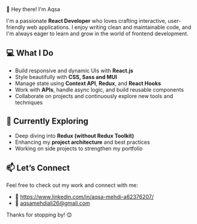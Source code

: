 👋 Hey there! I'm Aqsa

I'm a passionate **React Developer** who loves crafting interactive, user-friendly web applications. I enjoy writing clean and maintainable code, and I'm always eager to learn and grow in the world of frontend development.

## 💻 What I Do
- Build responsive and dynamic UIs with **React.js**
- Style beautifully with **CSS, Sass and MUI**
- Manage state using **Context API**, **Redux**, and **React Hooks**
- Work with **APIs**, handle async logic, and build reusable components
- Collaborate on projects and continuously explore new tools and techniques

## 🚀 Currently Exploring
- Deep diving into **Redux (without Redux Toolkit)**
- Enhancing my **project architecture** and best practices
- Working on side projects to strengthen my portfolio

## 📫 Let’s Connect
Feel free to check out my work and connect with me:

- 💼 https://www.linkedin.com/in/aqsa-mehdi-a62376207/
- 📧 aqsamehdiali26@gmail.com

Thanks for stopping by! 😊
